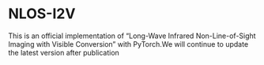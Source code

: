 # NLOS-I2V
This is an official implementation of “Long-Wave Infrared Non-Line-of-Sight Imaging with Visible Conversion” with PyTorch.We will continue to update the latest version after publication
